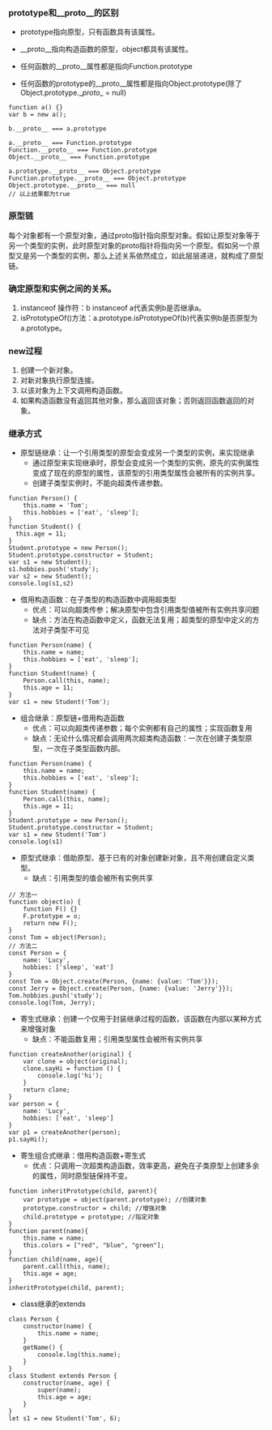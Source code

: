 ### prototype和__proto__的区别
- prototype指向原型，只有函数具有该属性。
- __proto__指向构造函数的原型，object都具有该属性。

- 任何函数的__proto__属性都是指向Function.prototype
- 任何函数的prototype的__proto__属性都是指向Object.prototype(除了Object.prototype.\__proto__ = null)
```
function a() {}
var b = new a();

b.__proto__ === a.prototype

a.__proto__ === Function.prototype
Function.__proto__ === Function.prototype
Object.__proto__ === Function.prototype

a.prototype.__proto__ === Object.prototype
Function.prototype.__proto__ === Object.prototype
Object.prototype.__proto__ === null
// 以上结果都为true
```

### 原型链

每个对象都有一个原型对象，通过proto指针指向原型对象。假如让原型对象等于另一个类型的实例，此时原型对象的proto指针将指向另一个原型。假如另一个原型又是另一个类型的实例，那么上述关系依然成立，如此层层递进，就构成了原型链。

### 确定原型和实例之间的关系。
1.  instanceof 操作符：b instanceof a代表实例b是否继承a。
2.  isPrototypeOf()方法：a.prototype.isPrototypeOf(b)代表实例b是否原型为a.prototype。

### new过程
1. 创建一个新对象。
2. 对新对象执行原型连接。
3. 以该对象为上下文调用构造函数。
4. 如果构造函数没有返回其他对象，那么返回该对象；否则返回函数返回的对象。

### 继承方式
- 原型链继承：让一个引用类型的原型会变成另一个类型的实例，来实现继承
	- 通过原型来实现继承时，原型会变成另一个类型的实例，原先的实例属性变成了现在的原型的属性，该原型的引用类型属性会被所有的实例共享。
	- 创建子类型实例时，不能向超类传递参数。
```
function Person() {
	this.name = 'Tom';
	this.hobbies = ['eat', 'sleep'];
}
function Student() {
  this.age = 11;
}
Student.prototype = new Person();
Student.prototype.constructor = Student;
var s1 = new Student();
s1.hobbies.push('study');
var s2 = new Student();
console.log(s1,s2)
```
- 借用构造函数：在子类型的构造函数中调用超类型
	- 优点：可以向超类传参；解决原型中包含引用类型值被所有实例共享问题
	- 缺点：方法在构造函数中定义，函数无法复用；超类型的原型中定义的方法对子类型不可见
```
function Person(name) {
	this.name = name;
	this.hobbies = ['eat', 'sleep'];
}
function Student(name) {
	Person.call(this, name);
	this.age = 11;
}
var s1 = new Student('Tom');
```
- 组合继承：原型链+借用构造函数
	- 优点：可以向超类传递参数；每个实例都有自己的属性；实现函数复用
	- 缺点：无论什么情况都会调用两次超类构造函数：一次在创建子类型原型，一次在子类型函数内部。
```
function Person(name) {
	this.name = name;
	this.hobbies = ['eat', 'sleep'];
}
function Student(name) {
	Person.call(this, name);
	this.age = 11;
}
Student.prototype = new Person();
Student.prototype.constructor = Student;
var s1 = new Student('Tom')
console.log(s1)
```
- 原型式继承：借助原型、基于已有的对象创建新对象，且不用创建自定义类型。
	- 缺点：引用类型的值会被所有实例共享
```
// 方法一
function object(o) {
	function F() {}
	F.prototype = o;
	return new F();
}
const Tom = object(Person);
// 方法二
const Person = {
	name: 'Lucy',
	hobbies: ['sleep', 'eat']
}
const Tom = Object.create(Person, {name: {value: 'Tom'}});
const Jerry = Object.create(Person, {name: {value: 'Jerry'}});
Tom.hobbies.push('study');
console.log(Tom, Jerry);
```
- 寄生式继承：创建一个仅用于封装继承过程的函数，该函数在内部以某种方式来增强对象
	- 缺点：不能函数复用；引用类型属性会被所有实例共享
```
function createAnother(original) {
	var clone = object(original);
	clone.sayHi = function () {
		console.log('hi');
	}
	return clone;
}
var person = {
	name: 'Lucy',
	hobbies: ['eat', 'sleep']
}
var p1 = createAnother(person);
p1.sayHi();
```
- 寄生组合式继承：借用构造函数+寄生式
	- 优点：只调用一次超类构造函数，效率更高，避免在子类原型上创建多余的属性，同时原型链保持不变。
```
function inheritPrototype(child, parent){
	var prototype = object(parent.prototype); //创建对象
	prototype.constructor = child; //增强对象
	child.prototype = prototype; //指定对象
}
function parent(name){
	this.name = name;
	this.colors = ["red", "blue", "green"];
}
function child(name, age){
	parent.call(this, name);
	this.age = age;
}
inheritPrototype(child, parent);
```
- class继承的extends
```
class Person {
	constructor(name) {
		this.name = name;
	}
	getName() {
		console.log(this.name);
	}
}
class Student extends Person {
	constructor(name, age) {
		super(name);
		this.age = age;
	}
}
let s1 = new Student('Tom', 6);
```
